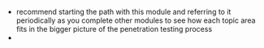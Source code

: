 - recommend starting the path with this module and referring to it periodically as you complete other modules to see how each topic area fits in the bigger picture of the penetration testing process
- 
